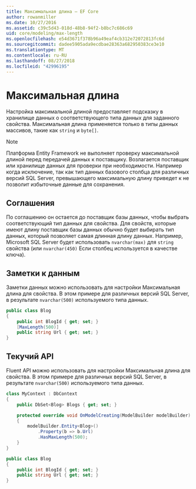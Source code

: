 ```yaml
---
title: Максимальная длина — EF Core
author: rowanmiller
ms.date: 10/27/2016
ms.assetid: c39c5d43-018d-48b8-94f2-b8bc7c686c69
uid: core/modeling/max-length
ms.openlocfilehash: e54d3671f378b96a49eaf4cb312e72072813fc6d
ms.sourcegitcommit: dadee5905ada9ecdbae28363a682950383ce3e10
ms.translationtype: MT
ms.contentlocale: ru-RU
ms.lasthandoff: 08/27/2018
ms.locfileid: "42996195"
---
```

# <a name="maximum-length"></a>Максимальная длина

Настройка максимальной длиной предоставляет подсказку в хранилище данных о соответствующего типа данных для заданного свойства. Максимальная длина применяется только в типы данных массивов, такие как `string` и `byte[]`.

> [!NOTE]  
> Платформа Entity Framework не выполняет проверку максимальной длиной перед передачей данных к поставщику. Возлагается поставщик или хранилище данных для проверки при необходимости. Например когда исключение, так как тип данных базового столбца для различных версий SQL Server, превышающего максимальную длину приведет к не позволит избыточные данные для сохранения.

## <a name="conventions"></a>Соглашения

По соглашению он остается до поставщик базы данных, чтобы выбрать соответствующий тип данных для свойства. Для свойств, которые имеют длину поставщик базы данных обычно будет выбирать тип данных, который позволяет самая длинная длину данных. Например, Microsoft SQL Server будет использовать `nvarchar(max)` для `string` свойства (или `nvarchar(450)` Если столбец используется в качестве ключа).

## <a name="data-annotations"></a>Заметки к данным

Заметки данных можно использовать для настройки Максимальная длина для свойства. В этом примере для различных версий SQL Server, в результате `nvarchar(500)` используемого типа данных.

<!-- [!code-csharp[Main](samples/core/Modeling/DataAnnotations/Samples/MaxLength.cs?highlight=4)] -->
``` csharp
public class Blog
{
    public int BlogId { get; set; }
    [MaxLength(500)]
    public string Url { get; set; }
}
```

## <a name="fluent-api"></a>Текучий API

Fluent API можно использовать для настройки Максимальная длина для свойства. В этом примере для различных версий SQL Server, в результате `nvarchar(500)` используемого типа данных.

<!-- [!code-csharp[Main](samples/core/Modeling/FluentAPI/Samples/MaxLength.cs?highlight=7,8,9)] -->
``` csharp
class MyContext : DbContext
{
    public DbSet<Blog> Blogs { get; set; }

    protected override void OnModelCreating(ModelBuilder modelBuilder)
    {
        modelBuilder.Entity<Blog>()
            .Property(b => b.Url)
            .HasMaxLength(500);
    }
}

public class Blog
{
    public int BlogId { get; set; }
    public string Url { get; set; }
}
```
